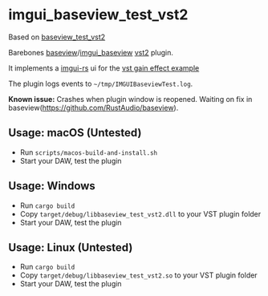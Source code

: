 # imgui_baseview_test_vst2

Based on [baseview_test_vst2](https://github.com/greatest-ape/baseview_test_vst2)

Barebones [baseview](https://github.com/RustAudio/baseview)/[imgui_baseview](https://github.com/BillyDM/imgui-baseview)
[vst2](https://github.com/RustAudio/vst-rs) plugin.

It implements a [imgui-rs](https://github.com/imgui-rs/imgui-rs) ui for the [vst gain effect example](https://github.com/RustAudio/vst-rs/blob/master/examples/gain_effect.rs)

The plugin logs events to `~/tmp/IMGUIBaseviewTest.log`.

**Known issue:** Crashes when plugin window is reopened. Waiting on fix in baseview(https://github.com/RustAudio/baseview).

## Usage: macOS (Untested)

- Run `scripts/macos-build-and-install.sh`
- Start your DAW, test the plugin

## Usage: Windows

- Run `cargo build`
- Copy `target/debug/libbaseview_test_vst2.dll` to your VST plugin folder
- Start your DAW, test the plugin

## Usage: Linux (Untested)

- Run `cargo build`
- Copy `target/debug/libbaseview_test_vst2.so` to your VST plugin folder
- Start your DAW, test the plugin
